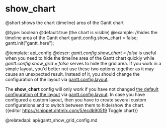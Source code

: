 show_chart
=============
@short:shows the chart (timeline) area of the Gantt chart
	

@type: boolean
@default:true (the chart is visible)
@example:
//hides the timeline area of the Gantt chart
gantt.config.show_chart = false;
gantt.init("gantt_here");

@template:	api_config
@descr:
*gantt.config.show_chart = false* is useful when you need to hide the timeline area of the Gantt chart quickly while *gantt.config.show_grid = false* serves to hide the grid area. If you work in a simple layout, you'd better not use these two options together as it may cause an unexpected result. Instead of it, you should change the configuration of the layout via [gantt.config.layout](api/gantt_layout_config.md).

The **show_chart** config will only work if you have not changed [the default configuration of the layout](desktop/layout_config.md#defaultlayout) via [gantt.config.layout](api/gantt_layout_config.md). In case you have configured a custom layout, then you have to create several custom configurations and to switch between them to hide/show the chart.<br> 
{{editor	https://snippet.dhtmlx.com/5/ecdb905f9	Toggle chart}}

@relatedapi:
	api/gantt_show_grid_config.md